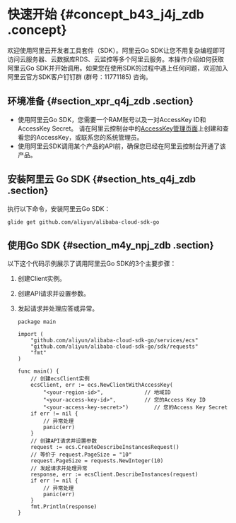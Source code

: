 # 快速开始 {#concept_b43_j4j_zdb .concept}

欢迎使用阿里云开发者工具套件（SDK）。阿里云Go SDK让您不用复杂编程即可访问云服务器、云数据库RDS、云监控等多个阿里云服务。本操作介绍如何获取阿里云Go SDK并开始调用。如果您在使用SDK的过程中遇上任何问题，欢迎加入阿里云官方SDK客户钉钉群 \(群号：11771185\) 咨询。

## 环境准备 {#section_xpr_q4j_zdb .section}

-   使用阿里云Go SDK，您需要一个RAM账号以及一对AccessKey ID和AccessKey Secret。 请在阿里云控制台中的[AccessKey管理页面](https://usercenter.console.aliyun.com/?spm=5176.doc52740.2.3.QKZk8w#/manage/ak)上创建和查看您的AccessKey，或联系您的系统管理员。
-   使用阿里云SDK调用某个产品的API前，确保您已经在阿里云控制台开通了该产品。

## 安装阿里云 Go SDK {#section_hts_q4j_zdb .section}

执行以下命令，安装阿里云Go SDK：

```
glide get github.com/aliyun/alibaba-cloud-sdk-go
```

## 使用Go SDK {#section_m4y_npj_zdb .section}

以下这个代码示例展示了调用阿里云Go SDK的3个主要步骤：

1.  创建Client实例。
2.  创建API请求并设置参数。
3.  发起请求并处理应答或异常。

    ```
    package main
    
    import (
        "github.com/aliyun/alibaba-cloud-sdk-go/services/ecs"
        "github.com/aliyun/alibaba-cloud-sdk-go/sdk/requests"
        "fmt"
    )
    
    func main() { 
        // 创建ecsClient实例
        ecsClient, err := ecs.NewClientWithAccessKey(
            "<your-region-id>",             // 地域ID
            "<your-access-key-id>",         // 您的Access Key ID
            "<your-access-key-secret>")        // 您的Access Key Secret
        if err != nil {
            // 异常处理
            panic(err)
        }
        // 创建API请求并设置参数
        request := ecs.CreateDescribeInstancesRequest()
        // 等价于 request.PageSize = "10"
        request.PageSize = requests.NewInteger(10)
        // 发起请求并处理异常
        response, err := ecsClient.DescribeInstances(request)
        if err != nil {
            // 异常处理
            panic(err)
        }
        fmt.Println(response)
    }
    ```


